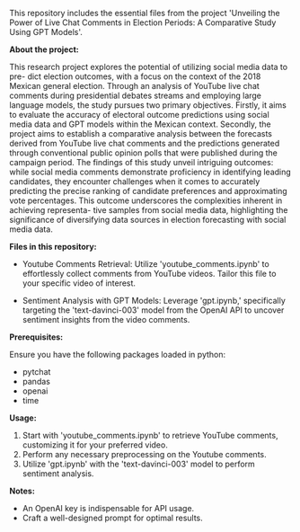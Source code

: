 This repository includes the essential files from the project 'Unveiling the Power of Live Chat Comments in Election Periods: A Comparative Study Using GPT Models'.

**About the project:**

This research project explores the potential of utilizing social media data to pre- dict election outcomes, with a focus on the context of the 2018 Mexican general election. Through an analysis of YouTube live chat comments during presidential debates streams and employing large language models, the study pursues two primary objectives. Firstly, it aims to evaluate the accuracy of electoral outcome predictions using social media data and GPT models within the Mexican context. Secondly, the project aims to establish a comparative analysis between the forecasts derived from YouTube live chat comments and the predictions generated through conventional public opinion polls that were published during the campaign period. The findings of this study unveil intriguing outcomes: while social media comments demonstrate proficiency in identifying leading candidates, they encounter challenges when it comes to accurately predicting the precise ranking of candidate preferences and approximating vote percentages. This outcome underscores the complexities inherent in achieving representa- tive samples from social media data, highlighting the significance of diversifying data sources in election forecasting with social media data.


**Files in this repository:**

- Youtube Comments Retrieval: Utilize 'youtube_comments.ipynb' to effortlessly collect comments from YouTube videos. Tailor this file to your specific video of interest.

- Sentiment Analysis with GPT Models: Leverage 'gpt.ipynb,' specifically targeting the 'text-davinci-003' model from the OpenAI API to uncover sentiment insights from the video comments.

**Prerequisites:**

Ensure you have the following packages loaded in python:

- pytchat
- pandas
- openai
- time

**Usage:**

1. Start with 'youtube_comments.ipynb' to retrieve YouTube comments, customizing it for your preferred video.
2.  Perform any necessary preprocessing on the Youtube comments. 
3. Utilize 'gpt.ipynb' with the 'text-davinci-003' model to perform sentiment analysis.

**Notes:**

- An OpenAI key is indispensable for API usage.
- Craft a well-designed prompt for optimal results. 
